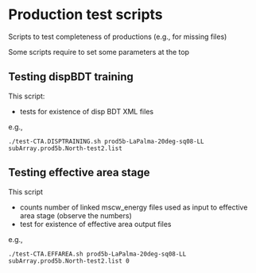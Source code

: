 # Production test scripts

Scripts to test completeness of productions (e.g., for missing files)

Some scripts require to set some parameters at the top

## Testing dispBDT training

This script:

- tests for existence of disp BDT XML files

e.g.,
```
./test-CTA.DISPTRAINING.sh prod5b-LaPalma-20deg-sq08-LL subArray.prod5b.North-test2.list
```


## Testing effective area stage

This script

- counts number of linked mscw_energy files used as input to effective area stage (observe the numbers)
- test for existence of effective area output files

e.g., 
```
./test-CTA.EFFAREA.sh prod5b-LaPalma-20deg-sq08-LL subArray.prod5b.North-test2.list 0
```
